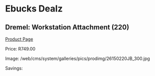 
# Ebucks Dealz
## Dremel: Workstation Attachment (220)
[Product Page](https://www.ebucks.com/web/shop/productSelected.do?prodId=339412339&catId=717342768)

Price: R749.00

Image: /web/cms/system/galleries/pics/prodimg/26150220JB_300.jpg

Savings: 


	